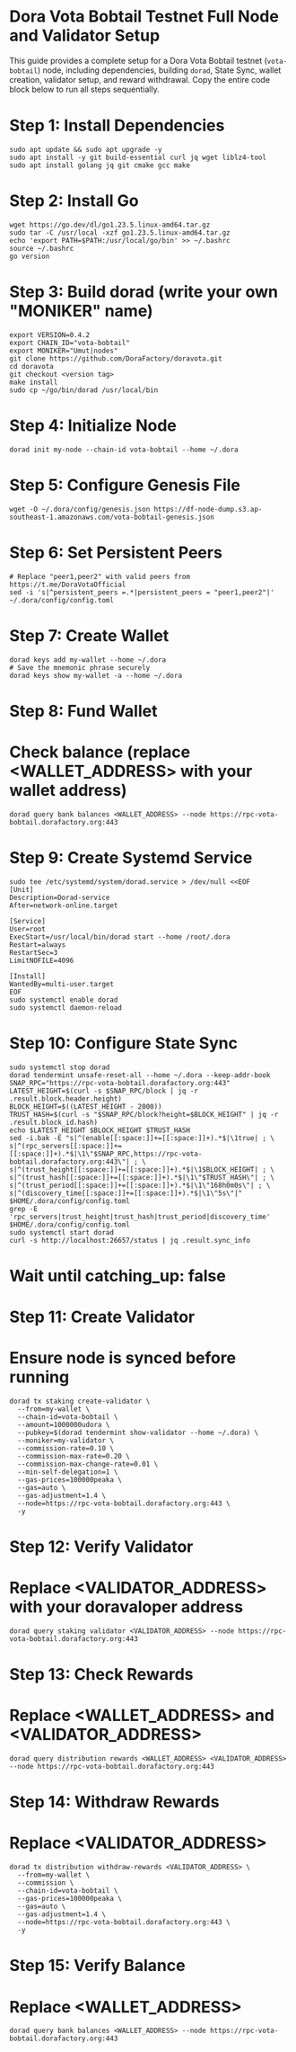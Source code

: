 # Dora Vota Bobtail Testnet Full Node and Validator Setup

This guide provides a complete setup for a Dora Vota Bobtail testnet (`vota-bobtail`) node, including dependencies, building `dorad`, State Sync, wallet creation, validator setup, and reward withdrawal. Copy the entire code block below to run all steps sequentially.


# Step 1: Install Dependencies
````
sudo apt update && sudo apt upgrade -y
sudo apt install -y git build-essential curl jq wget liblz4-tool
sudo apt install golang jq git cmake gcc make
````
# Step 2: Install Go
````
wget https://go.dev/dl/go1.23.5.linux-amd64.tar.gz
sudo tar -C /usr/local -xzf go1.23.5.linux-amd64.tar.gz
echo 'export PATH=$PATH:/usr/local/go/bin' >> ~/.bashrc
source ~/.bashrc
go version
````

# Step 3: Build dorad (write your own "MONIKER" name)
````
export VERSION=0.4.2
export CHAIN_ID="vota-bobtail"
export MONIKER="Umut|nodes"
git clone https://github.com/DoraFactory/doravota.git
cd doravota
git checkout <version tag>
make install
sudo cp ~/go/bin/dorad /usr/local/bin
````

# Step 4: Initialize Node
````
dorad init my-node --chain-id vota-bobtail --home ~/.dora
````
# Step 5: Configure Genesis File
````
wget -O ~/.dora/config/genesis.json https://df-node-dump.s3.ap-southeast-1.amazonaws.com/vota-bobtail-genesis.json
````
# Step 6: Set Persistent Peers
````
# Replace "peer1,peer2" with valid peers from https://t.me/DoraVotaOfficial
sed -i 's|^persistent_peers =.*|persistent_peers = "peer1,peer2"|' ~/.dora/config/config.toml
````
# Step 7: Create Wallet
````
dorad keys add my-wallet --home ~/.dora
# Save the mnemonic phrase securely
dorad keys show my-wallet -a --home ~/.dora
````
# Step 8: Fund Wallet
# Check balance (replace <WALLET_ADDRESS> with your wallet address)
````
dorad query bank balances <WALLET_ADDRESS> --node https://rpc-vota-bobtail.dorafactory.org:443
````
# Step 9: Create Systemd Service
````
sudo tee /etc/systemd/system/dorad.service > /dev/null <<EOF
[Unit]
Description=Dorad-service
After=network-online.target

[Service]
User=root
ExecStart=/usr/local/bin/dorad start --home /root/.dora
Restart=always
RestartSec=3
LimitNOFILE=4096

[Install]
WantedBy=multi-user.target
EOF
sudo systemctl enable dorad
sudo systemctl daemon-reload
````
# Step 10: Configure State Sync
````
sudo systemctl stop dorad
dorad tendermint unsafe-reset-all --home ~/.dora --keep-addr-book
SNAP_RPC="https://rpc-vota-bobtail.dorafactory.org:443"
LATEST_HEIGHT=$(curl -s $SNAP_RPC/block | jq -r .result.block.header.height)
BLOCK_HEIGHT=$((LATEST_HEIGHT - 2000))
TRUST_HASH=$(curl -s "$SNAP_RPC/block?height=$BLOCK_HEIGHT" | jq -r .result.block_id.hash)
echo $LATEST_HEIGHT $BLOCK_HEIGHT $TRUST_HASH
sed -i.bak -E "s|^(enable[[:space:]]+=[[:space:]]+).*$|\1true| ; \
s|^(rpc_servers[[:space:]]+=[[:space:]]+).*$|\1\"$SNAP_RPC,https://rpc-vota-bobtail.dorafactory.org:443\"| ; \
s|^(trust_height[[:space:]]+=[[:space:]]+).*$|\1$BLOCK_HEIGHT| ; \
s|^(trust_hash[[:space:]]+=[[:space:]]+).*$|\1\"$TRUST_HASH\"| ; \
s|^(trust_period[[:space:]]+=[[:space:]]+).*$|\1\"168h0m0s\"| ; \
s|^(discovery_time[[:space:]]+=[[:space:]]+).*$|\1\"5s\"|" $HOME/.dora/config/config.toml
grep -E 'rpc_servers|trust_height|trust_hash|trust_period|discovery_time' $HOME/.dora/config/config.toml
sudo systemctl start dorad
curl -s http://localhost:26657/status | jq .result.sync_info
````
# Wait until catching_up: false


# Step 11: Create Validator
# Ensure node is synced before running
````
dorad tx staking create-validator \
  --from=my-wallet \
  --chain-id=vota-bobtail \
  --amount=1000000udora \
  --pubkey=$(dorad tendermint show-validator --home ~/.dora) \
  --moniker=my-validator \
  --commission-rate=0.10 \
  --commission-max-rate=0.20 \
  --commission-max-change-rate=0.01 \
  --min-self-delegation=1 \
  --gas-prices=100000peaka \
  --gas=auto \
  --gas-adjustment=1.4 \
  --node=https://rpc-vota-bobtail.dorafactory.org:443 \
  -y
````
# Step 12: Verify Validator
# Replace <VALIDATOR_ADDRESS> with your doravaloper address
````
dorad query staking validator <VALIDATOR_ADDRESS> --node https://rpc-vota-bobtail.dorafactory.org:443
````
# Step 13: Check Rewards
# Replace <WALLET_ADDRESS> and <VALIDATOR_ADDRESS>
````
dorad query distribution rewards <WALLET_ADDRESS> <VALIDATOR_ADDRESS> --node https://rpc-vota-bobtail.dorafactory.org:443
````
# Step 14: Withdraw Rewards
# Replace <VALIDATOR_ADDRESS>
````
dorad tx distribution withdraw-rewards <VALIDATOR_ADDRESS> \
  --from=my-wallet \
  --commission \
  --chain-id=vota-bobtail \
  --gas-prices=100000peaka \
  --gas=auto \
  --gas-adjustment=1.4 \
  --node=https://rpc-vota-bobtail.dorafactory.org:443 \
  -y
````
# Step 15: Verify Balance
# Replace <WALLET_ADDRESS>
````
dorad query bank balances <WALLET_ADDRESS> --node https://rpc-vota-bobtail.dorafactory.org:443
````
